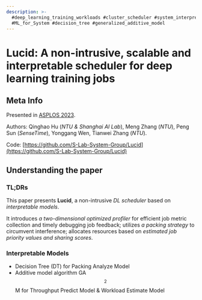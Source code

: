```yaml
---
description: >-
  #deep_learning_training_workloads #cluster_scheduler #system_interpretability
  #ML_for_System #decision_tree #generalized_additive_model
---
```


# Lucid: A non-intrusive, scalable and interpretable scheduler for deep learning training jobs

## Meta Info

Presented in [ASPLOS 2023](https://doi.org/10.1145/3575693.3575705).

Authors: Qinghao Hu (_NTU & Shanghai AI Lab_), Meng Zhang (_NTU_), Peng Sun (_SenseTime_), Yonggang Wen, Tianwei Zhang (_NTU_).

Code: [https://github.com/S-Lab-System-Group/Lucid](https://github.com/S-Lab-System-Group/Lucid)

## Understanding the paper

### TL;DRs

This paper presents **Lucid**, a non-intrusive _DL scheduler_ based on _interpretable models_.

It introduces _a two-dimensional optimized profiler_ for efficient job metric collection and timely debugging job feedback; utilizes _a packing strategy_ to circumvent interference; allocates resources based on _estimated job priority values and sharing scores_.

### Interpretable Models

* Decision Tree (DT) for Packing Analyze Model
* Additive model algorithm GA$$^2$$M for Throughput Predict Model & Workload Estimate Model
